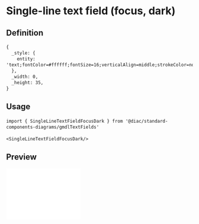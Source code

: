 # Single-line text field (focus, dark)

## Definition

```
{
  _style: { 
    entity: 'text;fontColor=#ffffff;fontSize=16;verticalAlign=middle;strokeColor=none;fillColor=none;whiteSpace=wrap;html=1;',
  },
  _width: 0,
  _height: 35,
}
```

## Usage

```
import { SingleLineTextFieldFocusDark } from '@diac/standard-components-diagrams/gmdlTextFields'

<SingleLineTextFieldFocusDark/>
```

## Preview

<img src="./single-line-text-field-focus-dark.png" width="200"/>
